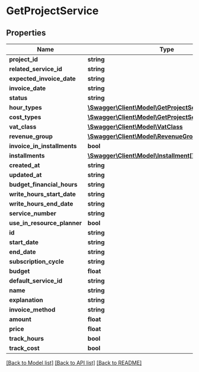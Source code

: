 # GetProjectService

## Properties

 Name                        | Type                                                                                    | Description | Notes      
-----------------------------|-----------------------------------------------------------------------------------------|-------------|------------
 **project_id**              | **string**                                                                              |             | [optional] 
 **related_service_id**      | **string**                                                                              |             | [optional] 
 **expected_invoice_date**   | **string**                                                                              |             | [optional] 
 **invoice_date**            | **string**                                                                              |             | [optional] 
 **status**                  | **string**                                                                              |             | [optional] 
 **hour_types**              | [**\Swagger\Client\Model\GetProjectServiceHoursType[]**](GetProjectServiceHoursType.md) |             | [optional] 
 **cost_types**              | [**\Swagger\Client\Model\GetProjectServiceCostType[]**](GetProjectServiceCostType.md)   |             | [optional] 
 **vat_class**               | [**\Swagger\Client\Model\VatClass**](VatClass.md)                                       |             | [optional] 
 **revenue_group**           | [**\Swagger\Client\Model\RevenueGroup**](RevenueGroup.md)                               |             | [optional] 
 **invoice_in_installments** | **bool**                                                                                |             | [optional] 
 **installments**            | [**\Swagger\Client\Model\Installment[]**](Installment.md)                               |             | [optional] 
 **created_at**              | **string**                                                                              |             | [optional] 
 **updated_at**              | **string**                                                                              |             | [optional] 
 **budget_financial_hours**  | **string**                                                                              |             | [optional] 
 **write_hours_start_date**  | **string**                                                                              |             | [optional] 
 **write_hours_end_date**    | **string**                                                                              |             | [optional] 
 **service_number**          | **string**                                                                              |             | [optional] 
 **use_in_resource_planner** | **bool**                                                                                |             | [optional] 
 **id**                      | **string**                                                                              |             | [optional] 
 **start_date**              | **string**                                                                              |             | [optional] 
 **end_date**                | **string**                                                                              |             | [optional] 
 **subscription_cycle**      | **string**                                                                              |             | [optional] 
 **budget**                  | **float**                                                                               |             | [optional] 
 **default_service_id**      | **string**                                                                              |             | [optional] 
 **name**                    | **string**                                                                              |             | [optional] 
 **explanation**             | **string**                                                                              |             | [optional] 
 **invoice_method**          | **string**                                                                              |             | [optional] 
 **amount**                  | **float**                                                                               |             | [optional] 
 **price**                   | **float**                                                                               |             | [optional] 
 **track_hours**             | **bool**                                                                                |             | [optional] 
 **track_cost**              | **bool**                                                                                |             | [optional] 

[[Back to Model list]](../../README.md#documentation-for-models) [[Back to API list]](../../README.md#documentation-for-api-endpoints) [[Back to README]](../../README.md)


